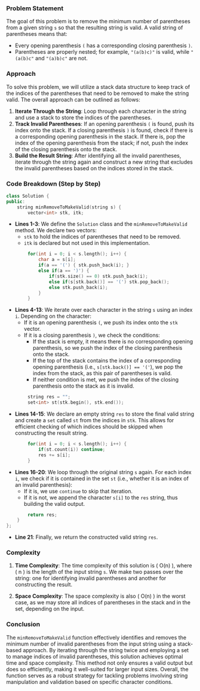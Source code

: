 
### Problem Statement
The goal of this problem is to remove the minimum number of parentheses from a given string `s` so that the resulting string is valid. A valid string of parentheses means that:
- Every opening parenthesis `(` has a corresponding closing parenthesis `)`.
- Parentheses are properly nested; for example, `"(a(b)c)"` is valid, while `"(a(b)c"` and `"(a)b)c"` are not.

### Approach
To solve this problem, we will utilize a stack data structure to keep track of the indices of the parentheses that need to be removed to make the string valid. The overall approach can be outlined as follows:

1. **Iterate Through the String**: Loop through each character in the string and use a stack to store the indices of the parentheses.
2. **Track Invalid Parentheses**: If an opening parenthesis `(` is found, push its index onto the stack. If a closing parenthesis `)` is found, check if there is a corresponding opening parenthesis in the stack. If there is, pop the index of the opening parenthesis from the stack; if not, push the index of the closing parenthesis onto the stack.
3. **Build the Result String**: After identifying all the invalid parentheses, iterate through the string again and construct a new string that excludes the invalid parentheses based on the indices stored in the stack.

### Code Breakdown (Step by Step)

```cpp
class Solution {
public:
    string minRemoveToMakeValid(string s) {
        vector<int> stk, itk;
```
- **Lines 1-3**: We define the `Solution` class and the `minRemoveToMakeValid` method. We declare two vectors:
  - `stk` to hold the indices of parentheses that need to be removed.
  - `itk` is declared but not used in this implementation.

```cpp
        for(int i = 0; i < s.length(); i++) {
            char a = s[i];
            if(a == '(') { stk.push_back(i); }
            else if(a == ')') {
                if(stk.size() == 0) stk.push_back(i);
                else if(s[stk.back()] == '(') stk.pop_back();
                else stk.push_back(i);
            }
        }
```
- **Lines 4-13**: We iterate over each character in the string `s` using an index `i`. Depending on the character:
  - If it is an opening parenthesis `(`, we push its index onto the `stk` vector.
  - If it is a closing parenthesis `)`, we check the conditions:
    - If the stack is empty, it means there is no corresponding opening parenthesis, so we push the index of the closing parenthesis onto the stack.
    - If the top of the stack contains the index of a corresponding opening parenthesis (i.e., `s[stk.back()] == '('`), we pop the index from the stack, as this pair of parentheses is valid.
    - If neither condition is met, we push the index of the closing parenthesis onto the stack as it is invalid.

```cpp
        string res = "";
        set<int> st(stk.begin(), stk.end());
```
- **Lines 14-15**: We declare an empty string `res` to store the final valid string and create a `set` called `st` from the indices in `stk`. This allows for efficient checking of which indices should be skipped when constructing the result string.

```cpp
        for(int i = 0; i < s.length(); i++) {
            if(st.count(i)) continue;
            res += s[i];
        }
```
- **Lines 16-20**: We loop through the original string `s` again. For each index `i`, we check if it is contained in the set `st` (i.e., whether it is an index of an invalid parenthesis):
  - If it is, we use `continue` to skip that iteration.
  - If it is not, we append the character `s[i]` to the `res` string, thus building the valid output.

```cpp
        return res;        
    }
};
```
- **Line 21**: Finally, we return the constructed valid string `res`.

### Complexity
1. **Time Complexity**: The time complexity of this solution is \( O(n) \), where \( n \) is the length of the input string `s`. We make two passes over the string: one for identifying invalid parentheses and another for constructing the result.
  
2. **Space Complexity**: The space complexity is also \( O(n) \) in the worst case, as we may store all indices of parentheses in the stack and in the set, depending on the input.

### Conclusion
The `minRemoveToMakeValid` function effectively identifies and removes the minimum number of invalid parentheses from the input string using a stack-based approach. By iterating through the string twice and employing a set to manage indices of invalid parentheses, this solution achieves optimal time and space complexity. This method not only ensures a valid output but does so efficiently, making it well-suited for larger input sizes. Overall, the function serves as a robust strategy for tackling problems involving string manipulation and validation based on specific character conditions.